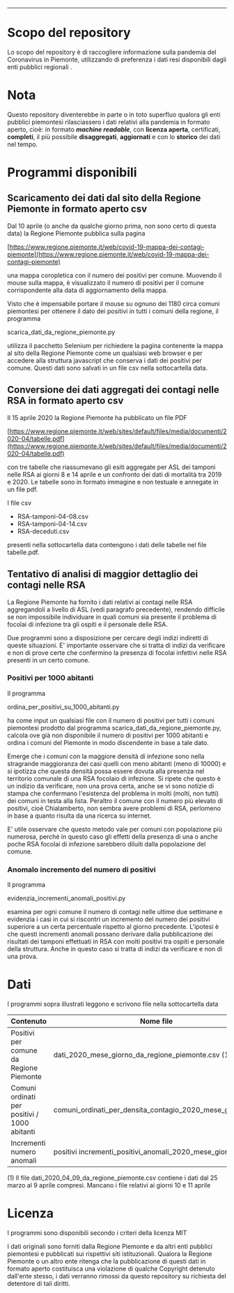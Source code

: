 
<hr>

# Scopo del repository

Lo scopo del repository è di raccogliere informazione sulla pandemia del Coronavirus in Piemonte, utilizzando di preferenza i dati resi disponibili dagli enti pubblici regionali
.
# Nota

Questo repository diventerebbe in parte o in toto superfluo qualora gli enti pubblici piemontesi rilasciassero i dati relativi alla pandemia in formato aperto, cioè:
in formato ***machine readable***, con **licenza aperta**, certificati, **completi**, il più possibile **disaggregati**, **aggiornati** e con lo **storico** dei dati nel tempo.

# Programmi disponibili

## Scaricamento dei dati dal sito della Regione Piemonte in formato aperto csv
Dal 10 aprile (o anche da qualche giorno prima, non sono certo di questa data) la Regione Piemonte pubblica sulla pagina

[https://www.regione.piemonte.it/web/covid-19-mappa-dei-contagi-piemonte](https://www.regione.piemonte.it/web/covid-19-mappa-dei-contagi-piemonte)

una mappa coropletica con il numero dei positivi per comune. Muovendo il mouse sulla mappa, è visualizzato il numero di positivi per il comune corrispondente alla data di aggiornamento della mappa.

Visto che è impensabile portare il mouse su ognuno dei 1180 circa comuni piemontesi per ottenere il dato dei positivi in tutti i comuni della regione, il programma

scarica_dati_da_regione_piemonte.py

utilizza il pacchetto Selenium per richiedere la pagina contenente la mappa al sito della Regione Piemonte come un qualsiasi web browser e per accedere alla struttura javascript che conserva i dati dei positivi per comune. Questi dati sono salvati in un file csv nella sottocartella data.

## Conversione dei dati aggregati dei contagi nelle RSA in formato aperto csv

Il 15 aprile 2020 la Regione Piemonte ha pubblicato un file PDF

[https://www.regione.piemonte.it/web/sites/default/files/media/documenti/2020-04/tabelle.pdf](https://www.regione.piemonte.it/web/sites/default/files/media/documenti/2020-04/tabelle.pdf)

con tre tabelle che riassumevano gli esiti aggregate per ASL dei tamponi nelle RSA ai giorni 8 e 14 aprile e un confronto dei dati di mortalità tra 2019 e 2020. Le tabelle sono in formato immagine e non testuale e annegate in un file pdf.

I file csv

- RSA-tamponi-04-08.csv
- RSA-tamponi-04-14.csv
- RSA-deceduti.csv

presenti nella sottocartella data contengono i dati delle tabelle nel file tabelle.pdf.

## Tentativo di analisi di maggior dettaglio dei contagi nelle RSA

La Regione Piemonte ha fornito i dati relativi ai contagi nelle RSA aggregandoli a livello di ASL (vedi paragrafo precedente), rendendo difficile se non impossibile individuare in quali comuni sia presente il problema di focolai di infezione tra gli ospiti e il personale delle RSA.

Due programmi sono a disposizione per cercare degli indizi indiretti di queste situazioni. E' importante osservare che si tratta di indizi da verificare e non di prove certe che confermino la presenza di focolai infettivi nelle RSA presenti in un certo comune.

### Positivi per 1000 abitanti

Il programma

ordina_per_positivi_su_1000_abitanti.py

ha come input un qualsiasi file con il numero di positivi per tutti i comuni piemontesi prodotto dal programma scarica_dati_da_regione_piemonte.py, calcola ove già non disponibile il numero di positivi per 1000 abitanti e ordina i comuni del Piemonte in modo discendente in base a tale dato.

Emerge che i comuni con la maggiore densità di infezione sono nella stragrande maggioranza dei casi quelli con meno abitanti (meno di 10000) e si ipotizza che questa densità possa essere dovuta alla presenza nel territorio comunale di una RSA focolaio di infezione. Si ripete che questo è un indizio da verificare, non una prova certa, anche se vi sono notizie di stampa che confermano l'esistenza del problema in molti (molti, non tutti) dei comuni in testa alla lista. Peraltro il comune con il numero più elevato di positivi, cioè Chialamberto, non sembra avere problemi di RSA, perlomeno in base a quanto risulta da una ricerca su internet.

E' utile osservare che questo metodo vale per comuni con popolazione più numerosa, perché in questo caso gli effetti della presenza di una o anche poche RSA focolai di infezione sarebbero diluiti dalla popolazione del comune.

### Anomalo incremento del numero di positivi

Il programma

evidenzia_incrementi_anomali_positivi.py

esamina per ogni comune il numero di contagi nelle ultime due settimane e evidenzia i casi in cui si riscontri un incremento del numero dei positivi superiore a un certa percentuale rispetto al giorno precedente. L'ipotesi è che questi incrementi anomali possano derivare dalla pubblicazione dei risultati dei tamponi effettuati in RSA con molti positivi tra ospiti e personale della struttura. Anche in questo caso si tratta di indizi da verificare e non di una prova.

# Dati

I programmi sopra illustrati leggono e scrivono file nella sottocartella data

| Contenuto | Nome file |
| --- | --- |
| Positivi per comune da Regione Piemonte | dati_2020_mese_giorno_da_regione_piemonte.csv (1)|
| Comuni ordinati per positivi / 1000 abitanti | comuni_ordinati_per_densita_contagio_2020_mese_giorno.csv |
| Incrementi numero anomali | positivi incrementi_positivi_anomali_2020_mese_giorno.csv |


(1) Il file dati_2020_04_09_da_regione_piemonte.csv contiene i dati dal 25 marzo al 9 aprile compresi. Mancano i file relativi ai giorni 10 e 11 aprile


# Licenza

I programmi sono disponibili secondo i criteri della licenza MIT

I dati originali sono forniti dalla Regione Piemonte e da altri enti pubblici piemontesi e pubblicati sui rispettivi siti istituzionali.
Qualora la Regione Piemonte o un altro ente ritenga che la pubblicazione di questi dati in formato aperto costituisca una violazione di qualche Copyright detenuto dall'ente stesso, i dati verranno rimossi da questo repository su richiesta del detentore di tali diritti.
